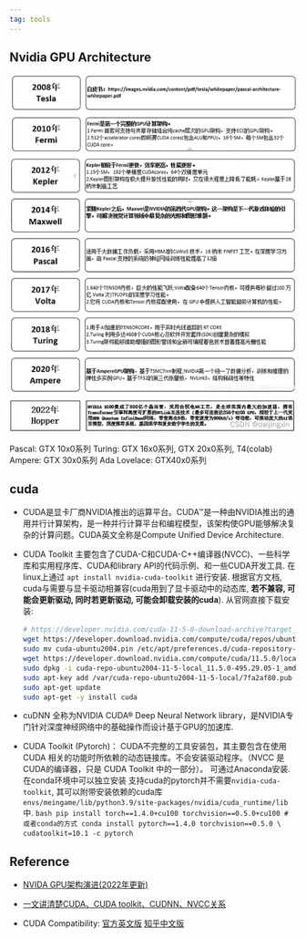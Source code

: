 ```yaml
---
tag: tools
---
```

## Nvidia GPU Architecture

![](rc/nvidia-gpu-architecture.png)

Pascal: GTX 10x0系列
Turing: GTX 16x0系列, GTX 20x0系列, T4(colab)
Ampere: GTX 30x0系列
Ada Lovelace: GTX40x0系列


## cuda

* CUDA是显卡厂商NVIDIA推出的运算平台。CUDA™是一种由NVIDIA推出的通用并行计算架构，是一种并行计算平台和编程模型，该架构使GPU能够解决复杂的计算问题。CUDA英文全称是Compute Unified Device Architecture.

* CUDA Toolkit 主要包含了CUDA-C和CUDA-C++编译器(NVCC)、一些科学库和实用程序库、CUDA和library API的代码示例、和一些CUDA开发工具. 
	在linux上通过 `apt install nvidia-cuda-toolkit` 进行安装.
	根据官方文档, cuda与需要与显卡驱动相兼容(cuda用到了显卡驱动中的动态库, __若不兼容, 可能会更新驱动, 同时若更新驱动, 可能会卸载安装的cuda__). 
	从官网直接下载安装:
	```bash
	# https://developer.nvidia.com/cuda-11-5-0-download-archive?target_os=Linux&target_arch=x86_64&Distribution=Ubuntu&target_version=20.04&target_type=deb_local
	wget https://developer.download.nvidia.com/compute/cuda/repos/ubuntu2004/x86_64/cuda-ubuntu2004.pin
	sudo mv cuda-ubuntu2004.pin /etc/apt/preferences.d/cuda-repository-pin-600
	wget https://developer.download.nvidia.com/compute/cuda/11.5.0/local_installers/cuda-repo-ubuntu2004-11-5-local_11.5.0-495.29.05-1_amd64.deb
	sudo dpkg -i cuda-repo-ubuntu2004-11-5-local_11.5.0-495.29.05-1_amd64.deb
	sudo apt-key add /var/cuda-repo-ubuntu2004-11-5-local/7fa2af80.pub
	sudo apt-get update
	sudo apt-get -y install cuda
	```
* cuDNN 全称为NVIDIA CUDA® Deep Neural Network library，是NVIDIA专门针对深度神经网络中的基础操作而设计基于GPU的加速库.

*  CUDA Toolkit (Pytorch)： CUDA不完整的工具安装包，其主要包含在使用 CUDA 相关的功能时所依赖的动态链接库。不会安装驱动程序。（NVCC 是CUDA的编译器，只是 CUDA Toolkit 中的一部分）。 可通过Anaconda安装.
	在conda环境中可以独立安装 支持cuda的pytorch并不需要`nvidia-cuda-toolkit`, 其可以附带安装依赖的cuda库`envs/meingame/lib/python3.9/site-packages/nvidia/cuda_runtime/lib`中.
		```bash
		pip install torch==1.4.0+cu100 torchvision==0.5.0+cu100
		# 或者conda的方式
		conda install pytorch==1.4.0 torchvision==0.5.0 \
		cudatoolkit=10.1 -c pytorch
		```

## Reference
* [NVIDA GPU架构演进(2022年更新)](https://blog.csdn.net/daijingxin/article/details/115042353)

* [一文讲清楚CUDA、CUDA toolkit、CUDNN、NVCC关系](https://blog.csdn.net/qq_41094058/article/details/116207333)

* CUDA Compatibility: [官方英文版](https://docs.nvidia.com/deploy/cuda-compatibility/index.html) [知乎中文版](https://zhuanlan.zhihu.com/p/459431437)